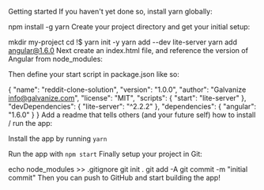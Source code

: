 Getting started
If you haven't yet done so, install yarn globally:

npm install -g yarn
Create your project directory and get your initial setup:

mkdir my-project
cd !$
yarn init -y
yarn add --dev lite-server
yarn add angular@1.6.0
Next create an index.html file, and reference the version of Angular from node_modules:

<!DOCTYPE html>
<html>
  <head>
    <meta charset="utf-8">
    <title></title>
  </head>
  <body>
    <script src="/node_modules/angular/angular.min.js"></script>
  </body>
</html>
Then define your start script in package.json like so:

{
  "name": "reddit-clone-solution",
  "version": "1.0.0",
  "author": "Galvanize <info@galvanize.com>",
  "license": "MIT",
  "scripts": {
    "start": "lite-server"
  },
  "devDependencies": {
    "lite-server": "^2.2.2"
  },
  "dependencies": {
    "angular": "1.6.0"
  }
}
Add a readme that tells others (and your future self) how to install / run the app:

Install the app by running `yarn`

Run the app with `npm start`
Finally setup your project in Git:

echo node_modules >> .gitignore
git init .
git add -A
git commit -m "initial commit"
Then you can push to GitHub and start building the app!
